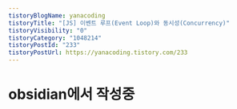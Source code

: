 ```yaml
---
tistoryBlogName: yanacoding
tistoryTitle: "[JS] 이벤트 루프(Event Loop)와 동시성(Concurrency)"
tistoryVisibility: "0"
tistoryCategory: "1048214"
tistoryPostId: "233"
tistoryPostUrl: https://yanacoding.tistory.com/233
---
```

# obsidian에서 작성중